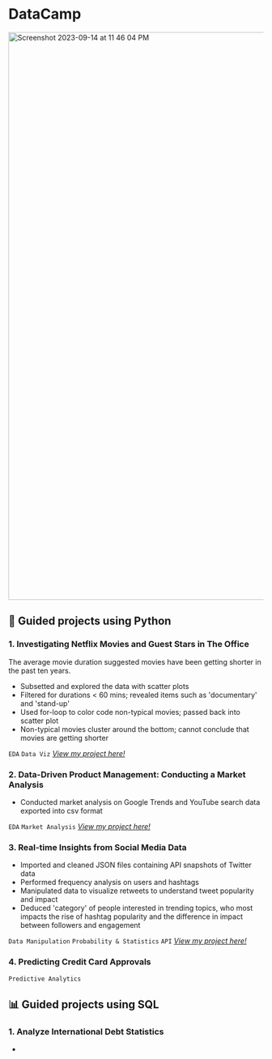 # DataCamp
<img width="1122" alt="Screenshot 2023-09-14 at 11 46 04 PM" src="https://github.com/AmbiJesse/DataCamp-Projects/assets/21045393/df8e7270-7eaa-4aeb-bc2a-c36b2f585a4b">

## 🐍 Guided projects using Python

### 1. Investigating Netflix Movies and Guest Stars in The Office
The average movie duration suggested movies have been getting shorter in the past ten years.
- Subsetted and explored the data with scatter plots
- Filtered for durations < 60 mins; revealed items such as 'documentary' and 'stand-up'
- Used for-loop to color code non-typical movies; passed back into scatter plot
- Non-typical movies cluster around the bottom; cannot conclude that movies are getting shorter

`EDA` `Data Viz`
[*View my project here!*](https://github.com/AmbiJesse/DataCamp-Projects/blob/main/Investigating%20Netflix%20Movies%20and%20Guest%20Stars%20in%20The%20Office/Investigating-Netflix-Movies.ipynb)

### 2. Data-Driven Product Management: Conducting a Market Analysis
- Conducted market analysis on Google Trends and YouTube search data exported into csv format

`EDA` `Market Analysis`
[*View my project here!*](https://github.com/AmbiJesse/DataCamp-Projects/blob/main/Data-Driven%20Product%20Management%3A%20Conducting%20a%20Market%20Analysis/Data-Driven-Product-Management-Market-Analysis.ipynb)

### 3. Real-time Insights from Social Media Data
- Imported and cleaned JSON files containing API snapshots of Twitter data
- Performed frequency analysis on users and hashtags
- Manipulated data to visualize retweets to understand tweet popularity and impact
- Deduced 'category' of people interested in trending topics, who most impacts the rise of hashtag popularity and the difference in impact between followers and engagement

`Data Manipulation` `Probability & Statistics` `API` 
[*View my project here!*](https://github.com/AmbiJesse/DataCamp-Projects/blob/main/Real-time%20Insights%20from%20Social%20Media%20Data/Real-time-Insights-Social-Media-Data.ipynb)

### 4. Predicting Credit Card Approvals

`Predictive Analytics`

## 📊 Guided projects using SQL

### 1. Analyze International Debt Statistics
- 
